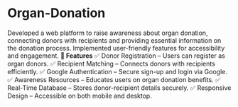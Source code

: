 # Organ-Donation
Developed a web platform to raise awareness about organ donation, connecting donors with recipients and providing essential information on the donation process. Implemented user-friendly features for accessibility and engagement.
**🎯 Features**
✅ Donor Registration – Users can register as organ donors.
✅ Recipient Matching – Connects donors with recipients efficiently.
✅ Google Authentication – Secure sign-up and login via Google.
✅ Awareness Resources – Educates users on organ donation benefits.
✅ Real-Time Database – Stores donor-recipient details securely.
✅ Responsive Design – Accessible on both mobile and desktop.

